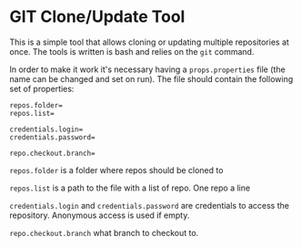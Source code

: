 GIT Clone/Update Tool
=

This is a simple tool that allows cloning or updating multiple repositories
at once. The tools is written is bash and relies on the `git` command. 

In order to make it work it's necessary having a `props.properties` file
(the name can be changed and set on run). The file should contain the
following set of properties:

```
repos.folder=
repos.list=

credentials.login=
credentials.password=

repo.checkout.branch=
``` 

`repos.folder` is a folder where repos should be cloned to

`repos.list` is a path to the file with a list of repo. One repo a line

`credentials.login` and `credentials.password` are credentials to access 
the repository. Anonymous access is used if empty. 

`repo.checkout.branch` what branch to checkout to. 